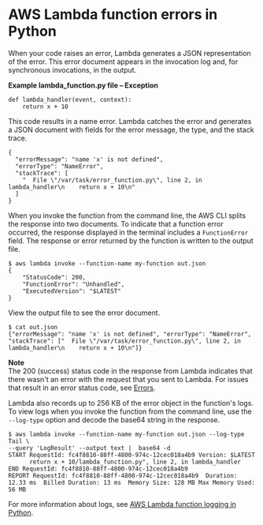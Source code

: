 # AWS Lambda function errors in Python<a name="python-exceptions"></a>

When your code raises an error, Lambda generates a JSON representation of the error\. This error document appears in the invocation log and, for synchronous invocations, in the output\.

**Example lambda\_function\.py file – Exception**  

```
def lambda_handler(event, context):
    return x + 10
```

This code results in a name error\. Lambda catches the error and generates a JSON document with fields for the error message, the type, and the stack trace\.

```
{
  "errorMessage": "name 'x' is not defined",
  "errorType": "NameError",
  "stackTrace": [
    "  File \"/var/task/error_function.py\", line 2, in lambda_handler\n    return x + 10\n"
  ]
}
```

When you invoke the function from the command line, the AWS CLI splits the response into two documents\. To indicate that a function error occurred, the response displayed in the terminal includes a `FunctionError` field\. The response or error returned by the function is written to the output file\.

```
$ aws lambda invoke --function-name my-function out.json
{
    "StatusCode": 200,
    "FunctionError": "Unhandled",
    "ExecutedVersion": "$LATEST"
}
```

View the output file to see the error document\.

```
$ cat out.json
{"errorMessage": "name 'x' is not defined", "errorType": "NameError", "stackTrace": ["  File \"/var/task/error_function.py\", line 2, in lambda_handler\n    return x + 10\n"]}
```

**Note**  
The 200 \(success\) status code in the response from Lambda indicates that there wasn't an error with the request that you sent to Lambda\. For issues that result in an error status code, see [Errors](API_Invoke.md#API_Invoke_Errors)\.

Lambda also records up to 256 KB of the error object in the function's logs\. To view logs when you invoke the function from the command line, use the `--log-type` option and decode the base64 string in the response\.

```
$ aws lambda invoke --function-name my-function out.json --log-type Tail \
--query 'LogResult' --output text |  base64 -d
START RequestId: fc4f8810-88ff-4800-974c-12cec018a4b9 Version: $LATEST
      return x + 10/lambda_function.py", line 2, in lambda_handler
END RequestId: fc4f8810-88ff-4800-974c-12cec018a4b9
REPORT RequestId: fc4f8810-88ff-4800-974c-12cec018a4b9	Duration: 12.33 ms	Billed Duration: 13 ms	Memory Size: 128 MB	Max Memory Used: 56 MB
```

For more information about logs, see [AWS Lambda function logging in Python](python-logging.md)\.